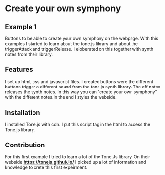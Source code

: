 # Create your own symphony
## Example 1 
Buttons to be able to create your own symphony on the webpage. With this examples I started to learn about the tone.js library and about the triggerAttack and triggerRelease. I eloberated on this together with synth notes from their library.

## Features
I set up html, css and javascript files. I created buttons were the different buttons trigger a different sound from the tone.js synth library. The off notes releases the synth notes. In this way you can "create your own symphony" with the different notes.In the end I styles the webside.

## Installation
I installed Tone.js with cdn. I put this script tag in the html to access the Tone.js library.  
<script src="https://cdnjs.cloudflare.com/ajax/libs/tone/14.8.10/Tone.js"></script>

## Contribution
For this first example I tried to learn a lot of the Tone.Js library. On their webside **https://tonejs.github.io/** I picked up a lot of information and knowledge to crete this first expeirment. 